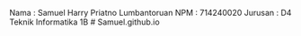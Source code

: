 Nama : Samuel Harry Priatno Lumbantoruan
NPM  : 714240020
Jurusan : D4 Teknik Informatika 1B # Samuel.github.io
